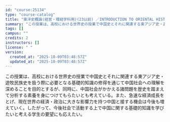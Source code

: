 ```yaml
---
id: "course:25134"
type: "course-catalog"
title: "東洋史概論(経営・環経学科用)(23以前) ／INTRODUCTION TO ORIENTAL HISTORY"
summary: "この授業は、高校における世界史の授業で中国史とそれに関連する東アジア史・遊牧民族史を扱う際に必要となる基礎的知識の修得を通じて中国社会への理解を深めることを目的とするが、同時に、中国社会がかかえる諸問題を歴史を踏まえて分析する素養を身につけ…"
tags: []
campus: ""
credits: 2
instructors: []
license: " "
version:
  created_at: "2025-10-09T03:48:57Z"
  updated_at: "2025-10-09T03:48:57Z"
---
```


この授業は、高校における世界史の授業で中国史とそれに関連する東アジア史・遊牧民族史を扱う際に必要となる基礎的知識の修得を通じて中国社会への理解を深めることを目的とするが、同時に、中国社会がかかえる諸問題を歴史を踏まえて分析する素養を身につけてもらたいとも考えている。また、急速な経済成長をとげ、現在世界の経済・政治に大きな影響力を持つ中国と接する機会は今後も増えていく。したがって、今後社会で活動する上で中国に関する基礎的知識を学びたいと考える学生の要望にも応えたい。

